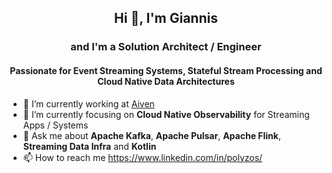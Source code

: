 ## <p align="center">Hi 👋, I'm Giannis</p>

### <p align="center">and I'm a Solution Architect / Engineer </p>
#### <p align="center">Passionate for Event Streaming Systems, Stateful Stream Processing and Cloud Native Data Architectures </p>


- 🔭 I’m currently working at [Aiven](https://aiven.io/)
- 🌱 I’m currently focusing on **Cloud Native Observability** for Streaming Apps / Systems
- 💬 Ask me about **Apache Kafka**, **Apache Pulsar**, **Apache Flink**, **Streaming Data Infra** and **Kotlin**
- 📫 How to reach me https://www.linkedin.com/in/polyzos/




